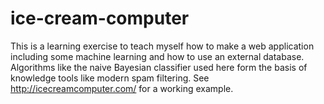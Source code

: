 # ice-cream-computer
This is a learning exercise to teach myself how to make a web application including some machine learning and how to use an external database. Algorithms like the naive Bayesian classifier used here form the basis of knowledge tools like modern spam filtering.
See http://icecreamcomputer.com/ for a working example.

